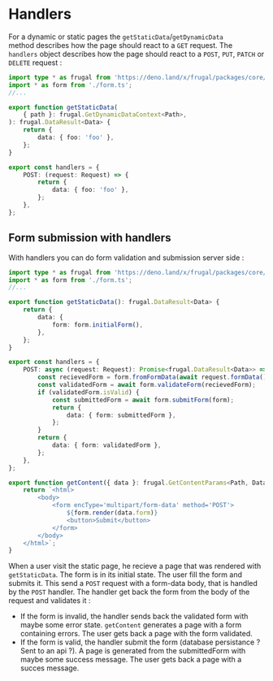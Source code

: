 # Handlers

For a dynamic or static pages the `getStaticData`/`getDynamicData` method describes how the page should react to a `GET` request. The `handlers` object describes how the page should react to a `POST`, `PUT`, `PATCH` or `DELETE` request :

```ts
import type * as frugal from 'https://deno.land/x/frugal/packages/core/mod.ts';
import * as form from './form.ts';
//...

export function getStaticData(
    { path }: frugal.GetDynamicDataContext<Path>,
): frugal.DataResult<Data> {
    return {
        data: { foo: 'foo' },
    };
}

export const handlers = {
    POST: (request: Request) => {
        return {
            data: { foo: 'foo' },
        };
    },
};
```

## Form submission with handlers

With handlers you can do form validation and submission server side :

```ts
import type * as frugal from 'https://deno.land/x/frugal/packages/core/mod.ts';
import * as form from './form.ts';
//...

export function getStaticData(): frugal.DataResult<Data> {
    return {
        data: {
            form: form.initialForm(),
        },
    };
}

export const handlers = {
    POST: async (request: Request): Promise<frugal.DataResult<Data>> => {
        const recievedForm = form.fromFormData(await request.formData());
        const validatedForm = await form.validateForm(recievedForm);
        if (validatedForm.isValid) {
            const submittedForm = await form.submitForm(form);
            return {
                data: { form: submittedForm },
            };
        }
        return {
            data: { form: validatedForm },
        };
    },
};

export function getContent({ data }: frugal.GetContentParams<Path, Data>) {
    return `<html>
        <body>
            <form encType='multipart/form-data' method='POST'>
                ${form.render(data.form)}
                <button>Submit</button>
            </form>
        </body>
    </html>`;
}
```

When a user visit the static page, he recieve a page that was rendered with `getStaticData`. The form is in its initial state. The user fill the form and submits it. This send a `POST` request with a form-data body, that is handled by the `POST` handler. The handler get back the form from the body of the request and validates it :

- If the form is invalid, the handler sends back the validated form with maybe some error state. `getContent` generates a page with a form containing errors. The user gets back a page with the form validated.
- If the form is valid, the handler submit the form (database persistance ? Sent to an api ?). A page is generated from the submittedForm with maybe some success message. The user gets back a page with a succes message.
